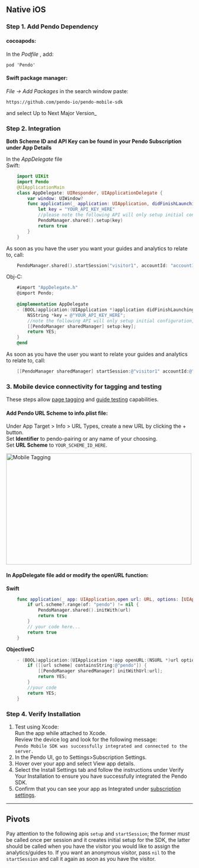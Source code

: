 ## Native iOS

### Step 1. Add Pendo Dependency
#### cocoapods:
In the _Podfile_ , add:

`pod 'Pendo'`

#### Swift package manager:
_File -> Add Packages_ in the search window paste:

`https://github.com/pendo-io/pendo-mobile-sdk`

and select Up to Next Major Version_

### Step 2. Integration

**Both Scheme ID and API Key can be found in your Pendo Subscription under App Details**

In the _AppDelegate_ file <br>
Swift:

```swift
    import UIKit
    import Pendo
    @UIApplicationMain
    class AppDelegate: UIResponder, UIApplicationDelegate {
        var window: UIWindow?
        func application(_ application: UIApplication, didFinishLaunchingWithOptions launchOptions: [UIApplication.LaunchOptionsKey: Any]?) -> Bool {
            let key = "YOUR_API_KEY_HERE"
            //please note the following API will only setup initial configuration, to start collect analytics use start session
            PendoManager.shared().setup(key)
            return true
        }
    }
```
As soon as you have the user you want your guides and analytics to relate to, call:

```swift
    PendoManager.shared().startSession("visitor1", accountId: "account1", visitorData:[], accountData: [])
```

Obj-C:
```objectivec
    #import "AppDelegate.h"
    @import Pendo;    
    
    @implementation AppDelegate
    - (BOOL)application:(UIApplication *)application didFinishLaunchingWithOptions:(NSDictionary *)launchOptions {
        NSString *key = @"YOUR_API_KEY_HERE";
        //note the following API will only setup initial configuration, to start collect analytics use start session
        [[PendoManager sharedManager] setup:key];
        return YES;
    }
    @end
```

As soon as you have the user you want to relate your guides and analytics to relate to, call:

```objectivec
    [[PendoManager sharedManager] startSession:@"visitor1" accountId:@"account1" visitorData:@{} accountData:@{}];
```

### 3. Mobile device connectivity for tagging and testing
These steps allow <a href="https://support.pendo.io/hc/en-us/articles/360033609651-Tagging-Mobile-Pages#HowtoTagaPage" target="_blank">page tagging</a>
and <a href="https://support.pendo.io/hc/en-us/articles/360033487792-Creating-a-Mobile-Guide#test-guide-on-device-0-6" target="_blank">guide testing</a> capabilities.

#### Add Pendo URL Scheme to **info.plist** file:

   Under App Target > Info > URL Types, create a new URL by clicking the + button.  
   Set **Identifier** to pendo-pairing or any name of your choosing.  
   Set **URL Scheme** to `YOUR_SCHEME_ID_HERE`.

<img src="https://user-images.githubusercontent.com/56674958/144723345-15c54098-28db-414c-90da-ef4a5256ae6a.png" width="500" height="300" alt="Mobile Tagging">

#### In AppDelegate file add or modify the **openURL** function:
**Swift**
```swift
    func application(_ app: UIApplication,open url: URL, options: [UIApplication.OpenURLOptionsKey : Any] = [:]) -> Bool {
        if url.scheme?.range(of: "pendo") != nil {
            PendoManager.shared().initWith(url)
            return true
        }
        // your code here...
        return true
    }
```
**ObjectiveC**
```objectivec
    - (BOOL)application:(UIApplication *)app openURL:(NSURL *)url options:(NSDictionary<UIApplicationOpenURLOptionsKey,id> *)options{
        if ([[url scheme] containsString:@"pendo"]) {
            [[PendoManager sharedManager] initWithUrl:url];
            return YES;
        }
        //your code
        return YES;
    }
```
### Step 4. Verify Installation

1. Test using Xcode:  
Run the app while attached to Xcode.  
Review the device log and look for the following message:  
`Pendo Mobile SDK was successfully integrated and connected to the server.`
2. In the Pendo UI, go to Settings>Subscription Settings.
3. Hover over your app and select View app details.
4. Select the Install Settings tab and follow the instructions under Verify Your Installation to ensure you have successfully integrated the Pendo SDK.
5. Confirm that you can see your app as Integrated under <a href="https://app.pendo.io/admin" target="_blank">subscription settings</a>.

-------------

## Pivots
Pay attention to the following apis ``` setup ``` and ```startSession```; the former *must* be called once per session and it creates initial setup for the SDK, the latter should be called when you have the visitor you would like to assign the analytics/guides to. If you want an anonymous visitor, pass ```nil``` to the ```startSession``` and call it again as soon as you have the visitor. 


